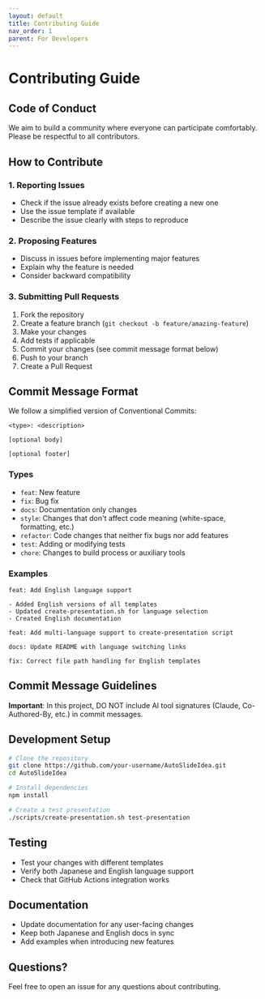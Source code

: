 ```yaml
---
layout: default
title: Contributing Guide
nav_order: 1
parent: For Developers
---
```


# Contributing Guide

## Code of Conduct

We aim to build a community where everyone can participate comfortably. Please be respectful to all contributors.

## How to Contribute

### 1. Reporting Issues

- Check if the issue already exists before creating a new one
- Use the issue template if available
- Describe the issue clearly with steps to reproduce

### 2. Proposing Features

- Discuss in issues before implementing major features
- Explain why the feature is needed
- Consider backward compatibility

### 3. Submitting Pull Requests

1. Fork the repository
2. Create a feature branch (`git checkout -b feature/amazing-feature`)
3. Make your changes
4. Add tests if applicable
5. Commit your changes (see commit message format below)
6. Push to your branch
7. Create a Pull Request

## Commit Message Format

We follow a simplified version of Conventional Commits:

```
<type>: <description>

[optional body]

[optional footer]
```

### Types

- `feat`: New feature
- `fix`: Bug fix
- `docs`: Documentation only changes
- `style`: Changes that don't affect code meaning (white-space, formatting, etc.)
- `refactor`: Code changes that neither fix bugs nor add features
- `test`: Adding or modifying tests
- `chore`: Changes to build process or auxiliary tools

### Examples

```
feat: Add English language support

- Added English versions of all templates
- Updated create-presentation.sh for language selection
- Created English documentation

feat: Add multi-language support to create-presentation script

docs: Update README with language switching links

fix: Correct file path handling for English templates
```

## Commit Message Guidelines

**Important**: In this project, DO NOT include AI tool signatures (Claude, Co-Authored-By, etc.) in commit messages.

## Development Setup

```bash
# Clone the repository
git clone https://github.com/your-username/AutoSlideIdea.git
cd AutoSlideIdea

# Install dependencies
npm install

# Create a test presentation
./scripts/create-presentation.sh test-presentation
```

## Testing

- Test your changes with different templates
- Verify both Japanese and English language support
- Check that GitHub Actions integration works

## Documentation

- Update documentation for any user-facing changes
- Keep both Japanese and English docs in sync
- Add examples when introducing new features

## Questions?

Feel free to open an issue for any questions about contributing.